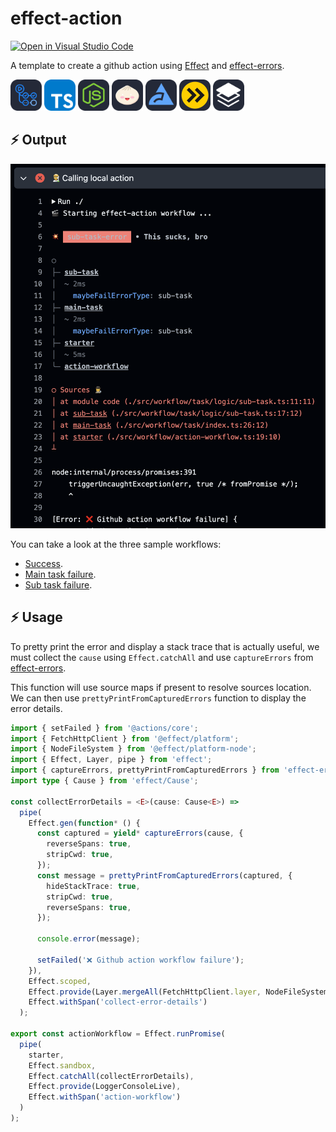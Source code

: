 # effect-action

[![Open in Visual Studio Code](https://img.shields.io/static/v1?logo=visualstudiocode&label=&message=Open%20in%20Visual%20Studio%20Code&labelColor=2c2c32&color=007acc&logoColor=007acc)](https://github.dev/jpb06/effect-action)

A template to create a github action using [Effect](https://effect.website/) and [effect-errors](https://github.com/jpb06/effect-errors).

<!-- readme-package-icons start -->

<p align="left"><a href="https://docs.github.com/en/actions" target="_blank"><img height="50" src="https://raw.githubusercontent.com/jpb06/jpb06/master/icons/GithubActions-Dark.svg" /></a>&nbsp;<a href="https://www.typescriptlang.org/docs/" target="_blank"><img height="50" src="https://raw.githubusercontent.com/jpb06/jpb06/master/icons/TypeScript.svg" /></a>&nbsp;<a href="https://nodejs.org/en/docs/" target="_blank"><img height="50" src="https://raw.githubusercontent.com/jpb06/jpb06/master/icons/NodeJS-Dark.svg" /></a>&nbsp;<a href="https://bun.sh/docs" target="_blank"><img height="50" src="https://raw.githubusercontent.com/jpb06/jpb06/master/icons/Bun-Dark.svg" /></a>&nbsp;<a href="https://biomejs.dev/guides/getting-started/" target="_blank"><img height="50" src="https://raw.githubusercontent.com/jpb06/jpb06/master/icons/Biome-Dark.svg" /></a>&nbsp;<a href="https://esbuild.github.io/getting-started/#install-esbuild" target="_blank"><img height="50" src="https://raw.githubusercontent.com/jpb06/jpb06/master/icons/Esbuild-Dark.svg" /></a>&nbsp;<a href="https://www.effect.website/docs/quickstart" target="_blank"><img height="50" src="https://raw.githubusercontent.com/jpb06/jpb06/master/icons/Effect-Dark.svg" /></a></p>

<!-- readme-package-icons end -->

## ⚡ Output

![example](./docs/workflow-run-example.png)

You can take a look at the three sample workflows:

- [Success](https://github.com/jpb06/effect-action/actions/workflows/success.yml).
- [Main task failure](https://github.com/jpb06/effect-action/actions/workflows/main-task-failure.yml).
- [Sub task failure](https://github.com/jpb06/effect-action/actions/workflows/sub-task-failure.yml).

## ⚡ Usage

To pretty print the error and display a stack trace that is actually useful, we must collect the `cause` using `Effect.catchAll` and use `captureErrors` from [effect-errors](https://github.com/jpb06/effect-errors).

This function will use source maps if present to resolve sources location. We can then use `prettyPrintFromCapturedErrors` function to display the error details.

```ts
import { setFailed } from '@actions/core';
import { FetchHttpClient } from '@effect/platform';
import { NodeFileSystem } from '@effect/platform-node';
import { Effect, Layer, pipe } from 'effect';
import { captureErrors, prettyPrintFromCapturedErrors } from 'effect-errors';
import type { Cause } from 'effect/Cause';

const collectErrorDetails = <E>(cause: Cause<E>) =>
  pipe(
    Effect.gen(function* () {
      const captured = yield* captureErrors(cause, {
        reverseSpans: true,
        stripCwd: true,
      });
      const message = prettyPrintFromCapturedErrors(captured, {
        hideStackTrace: true,
        stripCwd: true,
        reverseSpans: true,
      });

      console.error(message);

      setFailed('❌ Github action workflow failure');
    }),
    Effect.scoped,
    Effect.provide(Layer.mergeAll(FetchHttpClient.layer, NodeFileSystem.layer)),
    Effect.withSpan('collect-error-details')
  );

export const actionWorkflow = Effect.runPromise(
  pipe(
    starter,
    Effect.sandbox,
    Effect.catchAll(collectErrorDetails),
    Effect.provide(LoggerConsoleLive),
    Effect.withSpan('action-workflow')
  )
);
```
